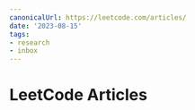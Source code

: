 ```yaml
---
canonicalUrl: https://leetcode.com/articles/
date: '2023-08-15'
tags:
- research
- inbox
---
```


# LeetCode Articles